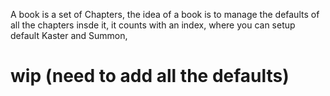 A book is a set of Chapters, the idea of a book is to manage the defaults of all the chapters insde it, it counts with an index, where you can setup default Kaster and Summon, 
# wip (need to add all the defaults)
